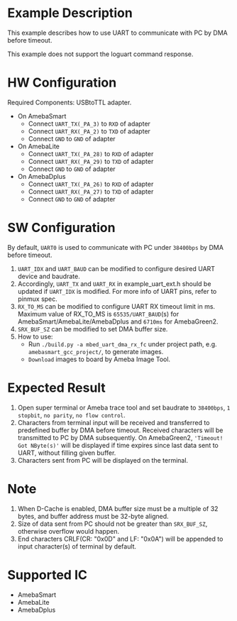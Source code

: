 # Example Description

This example describes how to use UART to communicate with PC by DMA before timeout.

This example does not support the loguart command response.

# HW Configuration

Required Components: USBtoTTL adapter.

* On AmebaSmart
	- Connect `UART_TX(_PA_3)` to `RXD` of adapter
	- Connect `UART_RX(_PA_2)` to `TXD` of adapter
	- Connect `GND` to `GND` of adapter
* On AmebaLite
	- Connect `UART_TX(_PA_28)` to `RXD` of adapter
	- Connect `UART_RX(_PA_29)` to `TXD` of adapter
	- Connect `GND` to `GND` of adapter
* On AmebaDplus
	- Connect `UART_TX(_PA_26)` to `RXD` of adapter
	- Connect `UART_RX(_PA_27)` to `TXD` of adapter
	- Connect `GND` to `GND` of adapter

# SW Configuration

By default, `UART0` is used to communicate with PC under `38400bps` by DMA before timeout.

1. `UART_IDX` and `UART_BAUD` can be modified to configure desired UART device and baudrate.
2. Accordingly, `UART_TX` and `UART_RX` in example_uart_ext.h should be updated if `UART_IDX` is modified.
   For more info of UART pins, refer to pinmux spec.
3. `RX_TO_MS` can be modified to configure UART RX timeout limit in ms. Maximum value of RX_TO_MS is `65535/UART_BAUD`(s) for AmebaSmart/AmebaLite/AmebaDplus and `6710ms` for AmebaGreen2.
4. `SRX_BUF_SZ` can be modified to set DMA buffer size.
5. How to use:
    * Run `./build.py -a mbed_uart_dma_rx_fc` under project path, e.g. `amebasmart_gcc_project/`, to generate images.
    * `Download` images to board by Ameba Image Tool.

# Expected Result

1. Open super terminal or Ameba trace tool and set baudrate to `38400bps`, `1 stopbit`, `no parity`, `no flow control`.
2. Characters from terminal input will be received and transferred to predefined buffer by DMA before timeout. Received characters will be transmitted to PC by DMA subsequently. On AmebaGreen2, `'Timeout! Got NByte(s)'` will be displayed if time expires since last data sent to UART, without filling given buffer.
3. Characters sent from PC will be displayed on the terminal.

# Note

1. When D-Cache is enabled, DMA buffer size must be a multiple of 32 bytes, and buffer address must be 32-byte aligned.
2. Size of data sent from PC should not be greater than `SRX_BUF_SZ`, otherwise overflow would happen.
3. End characters CRLF(CR: "0x0D" and LF: "0x0A") will be appended to input character(s) of terminal by default.

# Supported IC

* AmebaSmart
* AmebaLite
* AmebaDplus